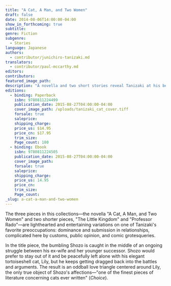 ```yaml
---
title: "A Cat, A Man, and Two Women"
draft: false
date: 2014-08-06T14:00:00-04:00
show_in_forthcoming: true
subtitle:
genre: Fiction
subgenre:
  - Stories
language: Japanese
authors:
  - contributor/junichiro-tanizaki.md
translators:
  - contributor/paul-mccarthy.md
editors:
contributors:
featured_image_path:
description: "A novella and two short stories reveal Tanizaki at his best and most bizarre "
editions:
  - binding: Paperback
    isbn: 9780811224499
    publication_date: 2015-08-27T04:00:00-04:00
    cover_image_path: /uploads/tanizaki_cat_cover.tiff
    forsale: true
    saleprice:
    shipping_charge:
    price_us: $14.95
    price_cn: $17.95
    trim_size:
    Page_count: 180
  - binding: Ebook
    isbn: 9780811224505
    publication_date: 2015-08-27T04:00:00-04:00
    cover_image_path:
    forsale: true
    saleprice:
    shipping_charge:
    price_us: 14.95
    price_cn:
    trim_size:
    Page_count:
_slug: a-cat-a-man-and-two-women
---
```


The three pieces in this collections—the novella "A Cat, A Man, and Two Women" and two shorter pieces, "The Little Kingdom" and "Professor Rado"—are lighthearted and entertaining variations on one of Tanizaki's favorite preoccupations: dominance and submission in relationships, complicated here by customs, public opinion, and comic grotesqueries.

In the title piece, the bumbling Shozo is caught in the middle of an ongoing struggle between his ex-wife and her younger successor. Shozo would prefer to stay out of it and be peacefully left alone with his elegant tortoiseshell cat, Lily, but he keeps getting dragged back into the battles and arguments. The result is an oddball love triangle centered around Lily, the only true object of Shozo's affections—"one of the finest pieces of literature concerning cats ever written" (_Choice_).

